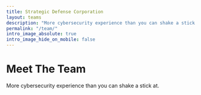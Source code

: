 ```yaml
---
title: Strategic Defense Corporation
layout: teams
description: "More cybersecurity experience than you can shake a stick at."
permalink: "/team/"
intro_image_absolute: true
intro_image_hide_on_mobile: false
---
```


# Meet The Team

More cybersecurity experience than you can shake a stick at.
